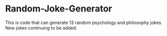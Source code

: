 # Random-Joke-Generator
This is code that can generate 13 random psychology and philosophy jokes. New jokes continuing to be added.
